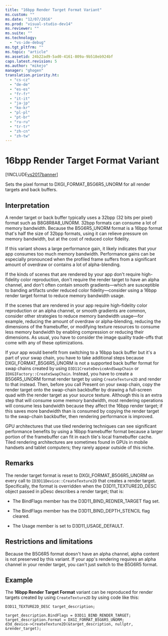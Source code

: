 ```yaml
---
title: "16bpp Render Target Format Variant"
ms.custom: ""
ms.date: "12/07/2016"
ms.prod: "visual-studio-dev14"
ms.reviewer: ""
ms.suite: ""
ms.technology: 
  - "vs-ide-debug"
ms.tgt_pltfrm: ""
ms.topic: "article"
ms.assetid: 24b22ad9-5ad0-4161-809a-9b518eb924bf
caps.latest.revision: 5
ms.author: "mikejo"
manager: "ghogen"
translation.priority.ht: 
  - "cs-cz"
  - "de-de"
  - "es-es"
  - "fr-fr"
  - "it-it"
  - "ja-jp"
  - "ko-kr"
  - "pl-pl"
  - "pt-br"
  - "ru-ru"
  - "tr-tr"
  - "zh-cn"
  - "zh-tw"
---
```

# 16bpp Render Target Format Variant
[!INCLUDE[vs2017banner](../code-quality/includes/vs2017banner.md)]

Sets the pixel format to DXGI_FORMAT_B5G6R5_UNORM for all render targets and back buffers.  
  
## Interpretation  
 A render target or back buffer typically uses a 32bpp (32 bits per pixel) format such as B8G8R8A8_UNORM. 32bpp formats can consume a lot of memory bandwidth. Because the B5G6R5_UNORM format is a 16bpp format that's half the size of 32bpp formats, using it can relieve pressure on memory bandwidth, but at the cost of reduced color fidelity.  
  
 If this variant shows a large performance gain, it likely indicates that your app consumes too much memory bandwidth. Performance gains can be especially pronounced when the profiled frame suffers from a significant amount of overdraw or contains a lot of alpha-blending.  
  
 If the kinds of scenes that are rendered by your app don't require high-fidelity color reproduction, don't require the render target to have an alpha channel, and don't often contain smooth gradients—which are susceptible to banding artifacts under reduced color fidelity—consider using a 16bpp render target format to reduce memory bandwidth usage.  
  
 If the scenes that are rendered in your app require high-fidelity color reproduction or an alpha channel, or smooth gradients are common, consider other strategies to reduce memory bandwidth usage—for example, reducing the amount of overdraw or alpha-blending, reducing the dimensions of the framebuffer, or modifying texture resources to consume less memory bandwidth by enabling compression or reducing their dimensions. As usual, you have to consider the image quality trade-offs that come with any of these optimizations.  
  
 If your app would benefit from switching to a 16bpp back buffer but it's a part of your swap chain, you have to take additional steps because DXGI_FORMAT_B5G6R5_UNORM is not a supported back buffer format for swap chains created by using `D3D11CreateDeviceAndSwapChain` or `IDXGIFactory::CreateSwapChain`. Instead, you have to create a B5G6R5_UNORM format render target by using `CreateTexture2D` and render to that instead. Then, before you call Present on your swap chain, copy the render target onto the swap-chain backbuffer by drawing a full-screen quad with the render target as your source texture. Although this is an extra step that will consume some memory bandwidth, most rendering operations will consume less bandwidth because they affect the 16bpp render target; if this saves more bandwidth than is consumed by copying the render target to the swap-chain backbuffer, then rendering performance is improved.  
  
 GPU architectures that use tiled rendering techniques can see significant performance benefits by using a 16bpp framebuffer format because a larger portion of the framebuffer can fit in each tile's local framebuffer cache. Tiled rendering architectures are sometimes found in GPUs in mobile handsets and tablet computers; they rarely appear outside of this niche.  
  
## Remarks  
 The render target format is reset to DXGI_FORMAT_B5G6R5_UNORM on every call to `ID3D11Device::CreateTexture2D` that creates a render target. Specifically, the format is overridden when the D3D11_TEXTURE2D_DESC object passed in pDesc describes a render target; that is:  
  
-   The BindFlags member has the D3D11_BIND_REDNER_TARGET flag set.  
  
-   The BindFlags member has the D3D11_BIND_DEPTH_STENCIL flag cleared.  
  
-   The Usage member is set to D3D11_USAGE_DEFAULT.  
  
## Restrictions and limitations  
 Because the B5G6R5 format doesn't have an alpha channel, alpha content is not preserved by this variant. If your app's rendering requires an alpha channel in your render target, you can't just switch to the B5G6R5 format.  
  
## Example  
 The **16bpp Render Target Format** variant can be reproduced for render targets created by using `CreateTexture2D` by using code like this:  
  
```  
D3D11_TEXTURE2D_DESC target_description;  
  
target_description.BindFlags = D3D11_BIND_RENDER_TARGET;  
target_description.Format = DXGI_FORMAT_B5G6R5_UNORM;  
d3d_device->CreateTexture2D(&target_description, nullptr, &render_target);  
```
